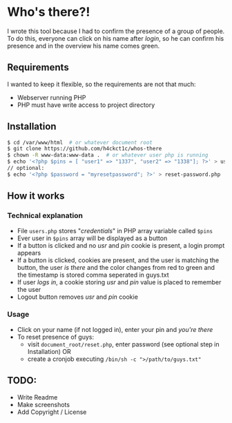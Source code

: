 # Who's there?!

I wrote this tool because I had to confirm the presence of a group of people. To do this,
everyone can click on his name after _login_, so he can confirm his presence and in the overview
his name comes green.

## Requirements
I wanted to keep it flexible, so the requirements are not that much:
  * Webserver running PHP
  * PHP must have write access to project directory

## Installation
```bash
$ cd /var/www/html  # or whatever document root
$ git clone https://github.com/h4ckct1c/whos-there
$ chown -R www-data:www-data .  # or whatever user php is running
$ echo '<?php $pins = [ "user1" => "1337", "user2" => "1338"]; ?>' > users.php
// optional:
$ echo '<?php $password = "myresetpassword"; ?>' > reset-password.php
```

## How it works
### Technical explanation
- File `users.php` stores "_credentials_" in PHP array variable called `$pins`
- Ever user in `$pins` array will be displayed as a button
- If a button is clicked and no _usr_ and _pin_ cookie is present, a login prompt appears
- If a button is clicked, cookies are present, and the user is matching the button, the user _is there_ and the color changes from red to green
and the timestamp is stored comma seperated in guys.txt
- If user _logs in_, a cookie storing _usr_ and _pin_ value is placed to remember the user
- Logout button removes _usr_ and _pin_ cookie
### Usage
- Click on your name (if not logged in), enter your pin and _you're there_
- To reset presence of guys:
    - visit `document_root/reset.php`, enter password (see optional step in Installation) OR
    - create a cronjob executing `/bin/sh -c ">/path/to/guys.txt"`

## TODO:
- Write Readme
- Make screenshots
- Add Copyright / License
